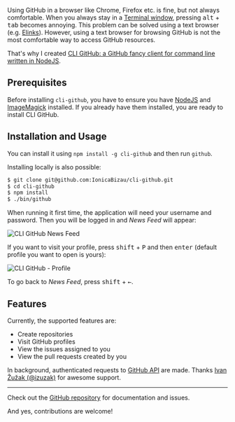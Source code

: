 Using GitHub in a browser like Chrome, Firefox etc. is fine, but not always comfortable. When you always stay in a [Terminal window](http://en.wikipedia.org/wiki/Terminal_emulator), pressing <kbd>alt</kbd> + <kbd>tab</kbd> becomes annoying. This problem can be solved using a text browser (e.g. [Elinks](http://elinks.or.cz/)). However, using a text browser for browsing GitHub is not the most comfortable way to access GitHub resources.

That's why I created [CLI GitHub: a GitHub fancy client for command line written in NodeJS](https://github.com/IonicaBizau/cli-github).

## Prerequisites
Before installing `cli-github`, you have to ensure you have [NodeJS](http://nodejs.org) and [ImageMagick](http://www.imagemagick.org) installed. If you already have them installed, you are ready to install CLI GitHub.

## Installation and Usage
You can install it using `npm install -g cli-github` and then run `github`.

Installing locally is also possible:

```sh
$ git clone git@github.com:IonicaBizau/cli-github.git
$ cd cli-github
$ npm install
$ ./bin/github
```

When running it first time, the application will need your username and password. Then you will be logged in and *News Feed* will appear:

![CLI GitHub News Feed](https://raw.githubusercontent.com/IonicaBizau/cli-github/master/screenshots/news-feed.png)

If you want to visit your profile, press <kbd>shift</kbd> + <kbd>P</kbd> and then <kbd>enter</kbd> (default profile you want to open is yours):

![CLI GitHub - Profile](https://raw.githubusercontent.com/IonicaBizau/cli-github/master/screenshots/profile.png)

To go back to *News Feed*, press <kbd>shift</kbd> + <kbd>←</kbd>.

## Features
Currently, the supported features are:

 - Create repositories
 - Visit GitHub profiles
 - View the issues assigned to you
 - View the pull requests created by you

In background, authenticated requests to [GitHub API](https://developer.github.com/v3/) are made. Thanks [Ivan Žužak (@izuzak)](https://github.com/izuzak) for awesome support.

---

Check out the [GitHub repository](https://github.com/IonicaBizau/cli-github) for documentation and issues.

And yes, contributions are welcome!